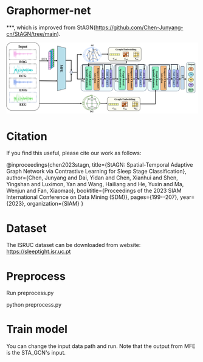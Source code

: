 # Graphormer-net

***, which is improved from StAGN(https://github.com/Chen-Junyang-cn/StAGN/tree/main).

![model_structure](./model_structure.png)

# Citation
If you find this useful, please cite our work as follows:

@inproceedings{chen2023stagn,
  title={StAGN: Spatial-Temporal Adaptive Graph Network via Contrastive Learning for Sleep Stage Classification},
  author={Chen, Junyang and Dai, Yidan and Chen, Xianhui and Shen, Yingshan and Luximon, Yan and Wang, Hailiang and He, Yuxin and Ma, Wenjun and Fan, Xiaomao},
  booktitle={Proceedings of the 2023 SIAM International Conference on Data Mining (SDM)},
  pages={199--207},
  year={2023},
  organization={SIAM}
}
# Dataset
The ISRUC dataset can be downloaded from website: https://sleeptight.isr.uc.pt

# Preprocess
Run preprocess.py

python preprocess.py

# Train model
You can change the input data path and run. Note that the output from MFE is the STA_GCN's input.
